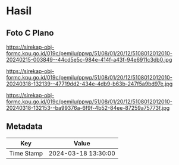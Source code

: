 # Hasil

## Foto C Plano

https://sirekap-obj-formc.kpu.go.id/019c/pemilu/ppwp/51/08/01/20/12/5108012012010-20240215-003849--44cd5e5c-984e-414f-a43f-94e6911c3db0.jpg

https://sirekap-obj-formc.kpu.go.id/019c/pemilu/ppwp/51/08/01/20/12/5108012012010-20240318-132139--47719dd2-434e-4db9-b63b-247f5a9bd97e.jpg

https://sirekap-obj-formc.kpu.go.id/019c/pemilu/ppwp/51/08/01/20/12/5108012012010-20240318-132153--ba99376a-6f9f-4b52-84ee-87259a75773f.jpg


## Metadata

| Key        | Value               |
| ---------- | ------------------- |
| Time Stamp | 2024-03-18 13:30:00 |



